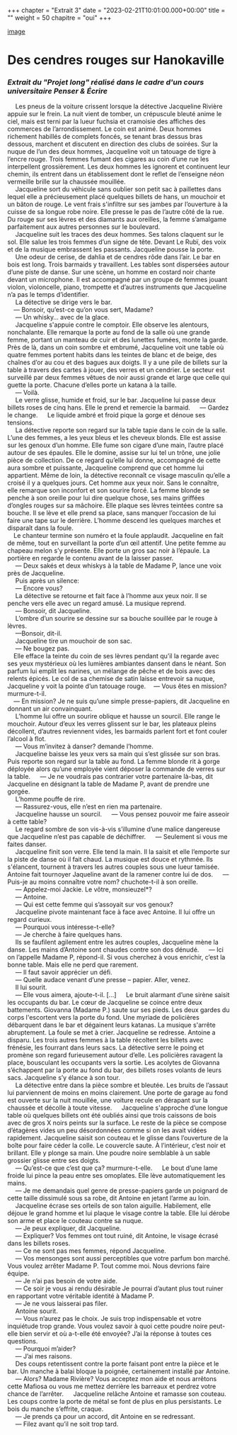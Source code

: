 +++
chapter = "Extrait 3"
date = "2023-02-21T10:01:00.000+00:00"
title = ""
weight = 50
chapitre = "oui"
+++

[image](/static/pexels-aleksandar-pasaric-1134166.jpg)

# Des cendres rouges sur Hanokaville

### _Extrait du "Projet long" réalisé dans le cadre d'un cours universitaire Penser & Écrire_

  Les pneus de la voiture crissent lorsque la détective Jacqueline Rivière appuie sur le frein. La nuit vient de tomber, un crépuscule bleuté anime le ciel, mais est terni par la lueur fuchsia et cramoisie des affiches des commerces de l’arrondissement. Le coin est animé. Deux hommes richement habillés de complets foncés, se tenant bras dessus bras dessous, marchent et discutent en direction des clubs de soirées. Sur la nuque de l’un des deux hommes, Jacqueline voit un tatouage de tigre à l’encre rouge. Trois femmes fumant des cigares au coin d’une rue les interpellent grossièrement. Les deux hommes les ignorent et continuent leur chemin, ils entrent dans un établissement dont le reflet de l’enseigne néon vermeille brille sur la chaussée mouillée.  
  Jacqueline sort du véhicule sans oublier son petit sac à paillettes dans lequel elle a précieusement placé quelques billets de hans, un mouchoir et un bâton de rouge. Le vent frais s'infiltre sur ses jambes par l’ouverture à la cuisse de sa longue robe noire. Elle presse le pas de l’autre côté de la rue. Du rouge sur ses lèvres et des diamants aux oreilles, la femme s’amalgame parfaitement aux autres personnes sur le boulevard.  
  Jacqueline suit les traces des deux hommes. Ses talons claquent sur le sol. Elle salue les trois femmes d’un signe de tête. Devant Le Rubï, des voix et de la musique embrassent les passants. Jacqueline pousse la porte.   
  Une odeur de cerise, de dahlia et de cendres rôde dans l’air. Le bar en bois est long. Trois barmaids y travaillent. Les tables sont dispersées autour d’une piste de danse. Sur une scène, un homme en costard noir chante devant un microphone. Il est accompagné par un groupe de femmes jouant violon, violoncelle, piano, trompette et d’autres instruments que Jacqueline n’a pas le temps d’identifier.  
  La détective se dirige vers le bar.  
  — Bonsoir, qu’est-ce qu’on vous sert, Madame?   
  — Un whisky… avec de la glace.   
  Jacqueline s'appuie contre le comptoir. Elle observe les alentours, nonchalante. Elle remarque la porte au fond de la salle où une grande femme, portant un manteau de cuir et des lunettes fumées, monte la garde. Près de là, dans un coin sombre et embrumé, Jacqueline voit une table où quatre femmes portent habits dans les teintes de blanc et de beige, des chaînes d’or au cou et des bagues aux doigts. Il y a une pile de billets sur la table à travers des cartes à jouer, des verres et un cendrier. Le secteur est surveillé par deux femmes vêtues de noir aussi grande et large que celle qui guette la porte. Chacune d’elles porte un katana à la taille.  
  — Voilà.  
  Le verre glisse, humide et froid, sur le bar. Jacqueline lui passe deux billets roses de cinq hans. Elle le prend et remercie la barmaid. 
  — Gardez le change. 
  Le liquide ambré et froid pique la gorge et dénoue ses tensions.  
  La détective reporte son regard sur la table tapie dans le coin de la salle. L’une des femmes, a les yeux bleus et les cheveux blonds. Elle est assise sur les genoux d’un homme. Elle fume son cigare d’une main, l’autre placé autour de ses épaules. Elle le domine, assise sur lui tel un trône, une jolie pièce de collection. De ce regard qu’elle lui donne, accompagné de cette aura sombre et puissante, Jacqueline comprend que cet homme lui appartient. Même de loin, la détective reconnaît ce visage masculin qu’elle a croisé il y a quelques jours. Cet homme aux yeux noir. Sans le connaître, elle remarque son inconfort et son sourire forcé. La femme blonde se penche à son oreille pour lui dire quelque chose, ses mains griffées d’ongles rouges sur sa mâchoire. Elle plaque ses lèvres teintées contre sa bouche. Il se lève et elle prend sa place, sans manquer l’occasion de lui faire une tape sur le derrière. L’homme descend les quelques marches et disparaît dans la foule.  
 Le chanteur termine son numéro et la foule applaudit. Jacqueline en fait de même, tout en surveillant la porte d’un œil attentif. Une petite femme au chapeau melon s’y présente. Elle porte un gros sac noir à l’épaule. La portière en regarde le contenu avant de la laisser passer.  
  — Deux sakés et deux whiskys à la table de Madame P, lance une voix près de Jacqueline.  
  Puis après un silence:  
  — Encore vous?   
  La détective se retourne et fait face à l’homme aux yeux noir. Il se penche vers elle avec un regard amusé. La musique reprend.  
  — Bonsoir, dit Jacqueline.  
  L’ombre d’un sourire se dessine sur sa bouche souillée par le rouge à lèvres.  
  —Bonsoir, dit-il.  
  Jacqueline tire un mouchoir de son sac.  
  — Ne bougez pas.  
 Elle efface la teinte du coin de ses lèvres pendant qu’il la regarde avec ses yeux mystérieux où les lumières ambiantes dansent dans le néant. Son parfum lui emplit les narines, un mélange de pêche et de bois avec des relents épicés. Le col de sa chemise de satin laisse entrevoir sa nuque, Jacqueline y voit la pointe d’un tatouage rouge. 
 — Vous êtes en mission? murmure-t-il.  
 — En mission? Je ne suis qu’une simple presse-papiers, dit Jacqueline en donnant un air convainquant.  
  L’homme lui offre un sourire oblique et hausse un sourcil. Elle range le mouchoir. Autour d’eux les verres glissent sur le bar, les plateaux pleins décollent, d’autres reviennent vides, les barmaids parlent fort et font couler l’alcool à flot.  
  — Vous m’invitez à danser? demande l’homme.  
  Jacqueline baisse les yeux vers sa main qui s’est glissée sur son bras. Puis reporte son regard sur la table au fond. La femme blonde rit à gorge déployée alors qu’une employée vient déposer la commande de verres sur la table. 
  — Je ne voudrais pas contrarier votre partenaire là-bas, dit Jacqueline en désignant la table de Madame P, avant de prendre une gorgée.  
  L’homme pouffe de rire.  
  — Rassurez-vous, elle n’est en rien ma partenaire.  
  Jacqueline hausse un sourcil. 
  — Vous pensez pouvoir me faire asseoir à cette table?  
  Le regard sombre de son vis-à-vis s’illumine d’une malice dangereuse que Jacqueline n’est pas capable de déchiffrer. 
  — Seulement si vous me faites danser.  
  Jacqueline finit son verre. Elle tend la main. Il la saisit et elle l’emporte sur la piste de danse où il fait chaud. La musique est douce et rythmée. Ils s'élancent, tournent à travers les autres couples sous une lueur tamisée. Antoine fait tournoyer Jaqueline avant de la ramener contre lui de dos. 
  — Puis-je au moins connaître votre nom? chuchote-t-il à son oreille.  
  — Appelez-moi Jackie. Le vôtre, monsieuzel*?  
  — Antoine.  
  — Qui est cette femme qui s’assoyait sur vos genoux?  
  Jacqueline pivote maintenant face à face avec Antoine. Il lui offre un regard curieux.  
  — Pourquoi vous intéresse-t-elle?  
  — Je cherche à faire quelques hans.  
  Ils se faufilent agilement entre les autres couples, Jacqueline mène la danse. Les mains d’Antoine sont chaudes contre son dos dénudé. 
  — Ici on l’appelle Madame P, répond-il. Si vous cherchez à vous enrichir, c’est la bonne table. Mais elle ne perd que rarement.   
  — Il faut savoir apprécier un défi.   
  — Quelle audace venant d’une presse – papier. Aller, venez.  
  Il lui sourit.  
  — Elle vous aimera, ajoute-t-il. 
[...]
  Le bruit alarmant d’une sirène saisit les occupants du bar. Le cœur de Jacqueline se coince entre deux battements. Giovanna (Madame P.) saute sur ses pieds. Les deux gardes du corps l'escortent vers la porte du fond. Une myriade de policières débarquent dans le bar et dégainent leurs katanas. La musique s'arrête abruptement. La foule se met à crier. Jacqueline se redresse. Antoine a disparu. Les trois autres femmes à la table récoltent les billets avec frénésie, les fourrant dans leurs sacs. La détective serre le poing et promène son regard furieusement autour d’elle. Les policières ravagent la place, bousculant les occupants vers la sortie. Les acolytes de Giovanna s’échappent par la porte au fond du bar, des billets roses volants de leurs sacs. Jacqueline s’y élance à son tour.  
  La détective entre dans la pièce sombre et bleutée. Les bruits de l’assaut lui parviennent de moins en moins clairement. Une porte de garage au fond est ouverte sur la nuit mouillée, une voiture recule en dérapant sur la chaussée et décolle à toute vitesse. 
  Jacqueline s'approche d’une longue table où quelques billets ont été oubliés ainsi que trois caissons de bois avec de gros X noirs peints sur la surface. Le reste de la pièce se compose d’étagères vides un peu désordonnées comme si on les avait vidées rapidement. Jacqueline saisit son couteau et le glisse dans l’ouverture de la boîte pour faire céder la colle. Le couvercle saute. À l’intérieur, c’est noir et brillant. Elle y plonge sa main. Une poudre noire semblable à un sable grossier glisse entre ses doigts.  
  — Qu’est-ce que c’est que ça? murmure-t-elle.
  Le bout d’une lame froide lui pince la peau entre ses omoplates. Elle lève automatiquement les mains.  
  — Je me demandais quel genre de presse-papiers garde un poignard de cette taille dissimulé sous sa robe, dit Antoine en jetant l’arme au loin.  
  Jacqueline écrase ses orteils de son talon aiguille. Habilement, elle déjoue le grand homme et lui plaque le visage contre la table. Elle lui dérobe son arme et place le couteau contre sa nuque.  
  — Je peux expliquer, dit Jacqueline.  
  — Expliquer? Vos femmes ont tout ruiné, dit Antoine, le visage écrasé dans les billets roses.  
  — Ce ne sont pas mes femmes, répond Jacqueline.  
  — Vos mensonges sont aussi perceptibles que votre parfum bon marché. Vous voulez arrêter Madame P. Tout comme moi. Nous devrions faire équipe.  
  — Je n’ai pas besoin de votre aide.  
  — Ce soir je vous ai rendu désirable Je pourrai d’autant plus tout ruiner en rapportant votre véritable identité à Madame P.   
  — Je ne vous laisserai pas filer.   
  Antoine sourit.  
  — Vous n’aurez pas le choix. Je suis trop indispensable et votre inquiétude trop grande. Vous voulez savoir à quoi cette poudre noire peut-elle bien servir et où a-t-elle été envoyée? J’ai la réponse à toutes ces questions.   
  — Pourquoi m’aider?   
  — J’ai mes raisons.  
  Des coups retentissent contre la porte faisant pont entre la pièce et le bar. Un manche à balai bloque la poignée, certainement installé par Antoine.   
  — Alors? Madame Rivière? Vous acceptez mon aide et nous arrêtons cette Mafiosa ou vous me mettez derrière les barreaux et perdrez votre chance de l’arrêter. 
  Jacqueline relâche Antoine et ramasse son couteau. Les coups contre la porte de métal se font de plus en plus persistants. Le bois du manche s’effrite, craque.  
  — Je prends ça pour un accord, dit Antoine en se redressant.  
  — Filez avant qu’il ne soit trop tard.   
